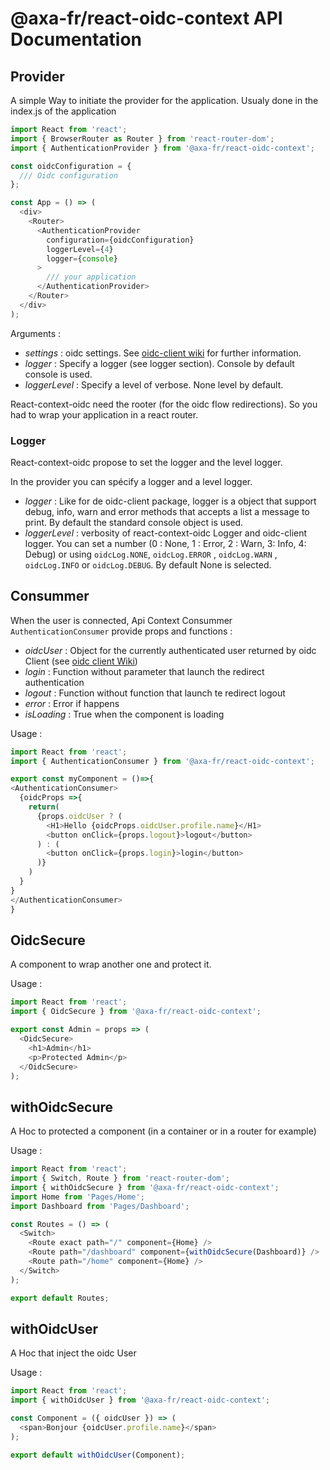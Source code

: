 # @axa-fr/react-oidc-context API Documentation

## Provider

A simple Way to initiate the provider for the application. Usualy done in the index.js of the application

```javascript
import React from 'react';
import { BrowserRouter as Router } from 'react-router-dom';
import { AuthenticationProvider } from '@axa-fr/react-oidc-context';

const oidcConfiguration = {
  /// Oidc configuration
};

const App = () => (
  <div>
    <Router>
      <AuthenticationProvider
        configuration={oidcConfiguration}
        loggerLevel={4}
        logger={console}
      >
        /// your application
      </AuthenticationProvider>
    </Router>
  </div>
);
```

Arguments :

- _settings_ : oidc settings. See [oidc-client wiki](https://github.com/IdentityModel/oidc-client-js/wiki#configuration) for further information.
- _logger_ : Specify a logger (see logger section). Console by default console is used.
- _loggerLevel_ : Specify a level of verbose. None level by default.

React-context-oidc need the rooter (for the oidc flow redirections). So you had to wrap your application in a react router.

### Logger

React-context-oidc propose to set the logger and the level logger.

In the provider you can spécify a logger and a level logger.

- _logger_ : Like for de oidc-client package, logger is a object that support debug, info, warn and error methods that accepts a list a message to print. By default the standard console object is used.
- _loggerLevel_ : verbosity of react-context-oidc Logger and oidc-client logger. You can set a number (0 : None, 1 : Error, 2 : Warn, 3: Info, 4: Debug) or using `oidcLog.NONE`, `oidcLog.ERROR` , `oidcLog.WARN` , `oidcLog.INFO` or `oidcLog.DEBUG`. By default None is selected.

## Consummer

When the user is connected, Api Context Consummer `AuthenticationConsumer` provide props and functions :

- _oidcUser_ : Object for the currently authenticated user returned by oidc Client (see [oidc client Wiki](https://github.com/IdentityModel/oidc-client-js/wiki#user))
- _login_ : Function without parameter that launch the redirect authentication
- _logout_ : Function without function that launch te redirect logout
- _error_ : Error if happens
- _isLoading_ : True when the component is loading

Usage :

```javascript
import React from 'react';
import { AuthenticationConsumer } from '@axa-fr/react-oidc-context';

export const myComponent = ()=>{
<AuthenticationConsumer>
  {oidcProps =>{
    return(
      {props.oidcUser ? (
        <H1>Hello {oidcProps.oidcUser.profile.name}</H1>
        <button onClick={props.logout}>logout</button>
      ) : (
        <button onClick={props.login}>login</button>
      )}
    )
  }
}
</AuthenticationConsumer>
}
```

## OidcSecure

A component to wrap another one and protect it.

Usage :

```javascript
import React from 'react';
import { OidcSecure } from '@axa-fr/react-oidc-context';

export const Admin = props => (
  <OidcSecure>
    <h1>Admin</h1>
    <p>Protected Admin</p>
  </OidcSecure>
);
```

## withOidcSecure

A Hoc to protected a component (in a container or in a router for example)

Usage :

```javascript
import React from 'react';
import { Switch, Route } from 'react-router-dom';
import { withOidcSecure } from '@axa-fr/react-oidc-context';
import Home from 'Pages/Home';
import Dashboard from 'Pages/Dashboard';

const Routes = () => (
  <Switch>
    <Route exact path="/" component={Home} />
    <Route path="/dashboard" component={withOidcSecure(Dashboard)} />
    <Route path="/home" component={Home} />
  </Switch>
);

export default Routes;
```

## withOidcUser

A Hoc that inject the oidc User

Usage :

```javascript
import React from 'react';
import { withOidcUser } from '@axa-fr/react-oidc-context';

const Component = ({ oidcUser }) => (
  <span>Bonjour {oidcUser.profile.name}</span>
);

export default withOidcUser(Component);
```
